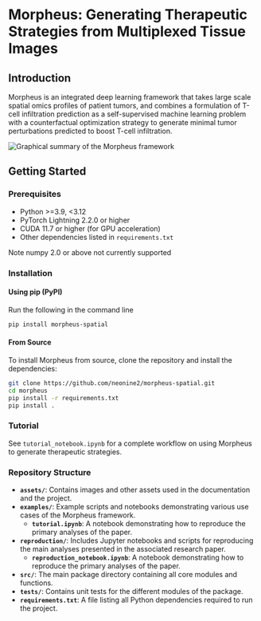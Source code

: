 # Morpheus: Generating Therapeutic Strategies from Multiplexed Tissue Images

## Introduction

Morpheus is an integrated deep learning framework that takes large scale spatial omics profiles of patient tumors, and combines a formulation of T-cell infiltration prediction as a self-supervised machine learning problem with a counterfactual optimization strategy to generate minimal tumor perturbations predicted to boost T-cell infiltration.

![Graphical summary of the Morpheus framework](assets/summary_fig.png)

## Getting Started

### Prerequisites

- Python >=3.9, <3.12
- PyTorch Lightning 2.2.0 or higher
- CUDA 11.7 or higher (for GPU acceleration)
- Other dependencies listed in `requirements.txt`

Note numpy 2.0 or above not currently supported 

### Installation

#### Using pip (PyPI)

Run the following in the command line

```bash
pip install morpheus-spatial
```

#### From Source

To install Morpheus from source, clone the repository and install the dependencies:

```bash
git clone https://github.com/neonine2/morpheus-spatial.git
cd morpheus
pip install -r requirements.txt
pip install .
```

### Tutorial
See `tutorial_notebook.ipynb` for a complete workflow on using Morpheus to generate therapeutic strategies.


### Repository Structure
- **`assets/`**: Contains images and other assets used in the documentation and the project.
- **`examples/`**: Example scripts and notebooks demonstrating various use cases of the Morpheus framework.
  - **`tutorial.ipynb`**: A notebook demonstrating how to reproduce the primary analyses of the paper.
- **`reproduction/`**: Includes Jupyter notebooks and scripts for reproducing the main analyses presented in the associated research paper.
  - **`reproduction_notebook.ipynb`**: A notebook demonstrating how to reproduce the primary analyses of the paper.
- **`src/`**: The main package directory containing all core modules and functions.
- **`tests/`**: Contains unit tests for the different modules of the package.
- **`requirements.txt`**: A file listing all Python dependencies required to run the project.